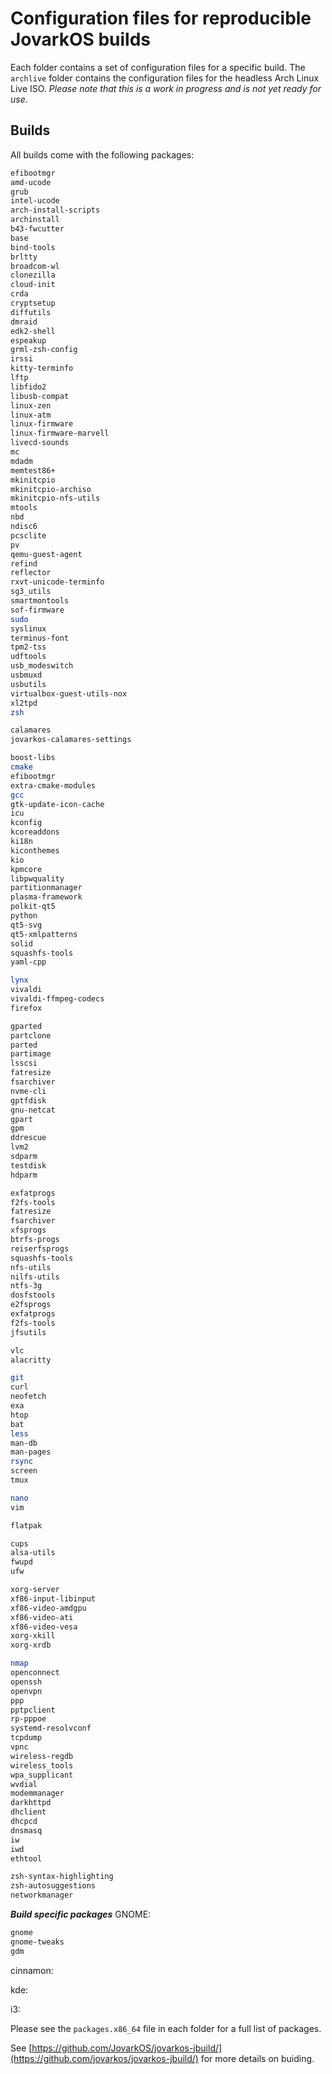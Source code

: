 # Configuration files for reproducible JovarkOS builds

Each folder contains a set of configuration files for a specific build. The `archlive` folder contains the configuration files for the headless Arch Linux Live ISO. *Please note that this is a work in progress and is not yet ready for use.*

## Builds

All builds come with the following packages:

```bash
efibootmgr
amd-ucode
grub
intel-ucode
arch-install-scripts
archinstall
b43-fwcutter
base
bind-tools
brltty
broadcom-wl
clonezilla
cloud-init
crda
cryptsetup
diffutils
dmraid
edk2-shell
espeakup
grml-zsh-config
irssi
kitty-terminfo
lftp
libfido2
libusb-compat
linux-zen
linux-atm
linux-firmware
linux-firmware-marvell
livecd-sounds
mc
mdadm
memtest86+
mkinitcpio
mkinitcpio-archiso
mkinitcpio-nfs-utils
mtools
nbd
ndisc6
pcsclite
pv
qemu-guest-agent
refind
reflector
rxvt-unicode-terminfo
sg3_utils
smartmontools
sof-firmware
sudo
syslinux
terminus-font
tpm2-tss
udftools
usb_modeswitch
usbmuxd
usbutils
virtualbox-guest-utils-nox
xl2tpd
zsh

calamares
jovarkos-calamares-settings

boost-libs
cmake
efibootmgr
extra-cmake-modules
gcc
gtk-update-icon-cache
icu
kconfig
kcoreaddons
ki18n
kiconthemes
kio
kpmcore
libpwquality
partitionmanager
plasma-framework
polkit-qt5
python
qt5-svg
qt5-xmlpatterns
solid
squashfs-tools
yaml-cpp

lynx
vivaldi
vivaldi-ffmpeg-codecs
firefox

gparted
partclone
parted
partimage
lsscsi
fatresize
fsarchiver
nvme-cli
gptfdisk
gnu-netcat
gpart
gpm
ddrescue
lvm2
sdparm
testdisk
hdparm

exfatprogs
f2fs-tools
fatresize
fsarchiver
xfsprogs
btrfs-progs
reiserfsprogs
squashfs-tools
nfs-utils
nilfs-utils
ntfs-3g
dosfstools
e2fsprogs
exfatprogs
f2fs-tools
jfsutils

vlc
alacritty

git
curl
neofetch
exa
htop
bat
less
man-db
man-pages
rsync
screen
tmux

nano
vim

flatpak

cups
alsa-utils
fwupd
ufw

xorg-server
xf86-input-libinput
xf86-video-amdgpu
xf86-video-ati
xf86-video-vesa
xorg-xkill
xorg-xrdb

nmap
openconnect
openssh
openvpn
ppp
pptpclient
rp-pppoe
systemd-resolvconf
tcpdump
vpnc
wireless-regdb
wireless_tools
wpa_supplicant
wvdial
modemmanager
darkhttpd
dhclient
dhcpcd
dnsmasq
iw
iwd
ethtool

zsh-syntax-highlighting
zsh-autosuggestions
networkmanager
```

***Build specific packages***
GNOME:
```bash
gnome
gnome-tweaks
gdm
```

cinnamon:

kde:

i3:

Please see the `packages.x86_64` file in each folder for a full list of packages.

See [https://github.com/JovarkOS/jovarkos-jbuild/](https://github.com/jovarkos/jovarkos-jbuild/) for more details on buiding.
